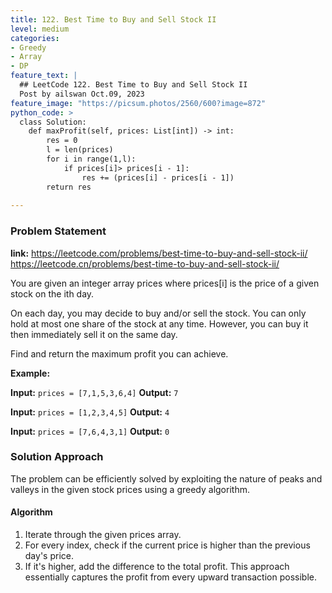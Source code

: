 ```yaml
---
title: 122. Best Time to Buy and Sell Stock II
level: medium
categories:
- Greedy
- Array
- DP
feature_text: |
  ## LeetCode 122. Best Time to Buy and Sell Stock II
  Post by ailswan Oct.09, 2023
feature_image: "https://picsum.photos/2560/600?image=872"
python_code: >
  class Solution:
    def maxProfit(self, prices: List[int]) -> int:
        res = 0
        l = len(prices)
        for i in range(1,l): 
            if prices[i]> prices[i - 1]:
                res += (prices[i] - prices[i - 1])
        return res
   
---
```


### Problem Statement
**link:**
https://leetcode.com/problems/best-time-to-buy-and-sell-stock-ii/
https://leetcode.cn/problems/best-time-to-buy-and-sell-stock-ii/

You are given an integer array prices where prices[i] is the price of a given stock on the ith day.

On each day, you may decide to buy and/or sell the stock. You can only hold at most one share of the stock at any time. However, you can buy it then immediately sell it on the same day.

Find and return the maximum profit you can achieve.


**Example:**

**Input:** `prices = [7,1,5,3,6,4]`
**Output:** `7`
 
**Input:** `prices = [1,2,3,4,5]`
**Output:** `4`

**Input:** `prices = [7,6,4,3,1]`
**Output:** `0`
 

### Solution Approach
The problem can be efficiently solved by exploiting the nature of peaks and valleys in the given stock prices using a greedy algorithm.
 
#### Algorithm
 
1. Iterate through the given prices array.
2. For every index, check if the current price is higher than the previous day's price.
3. If it's higher, add the difference to the total profit. This approach essentially captures the profit from every upward transaction possible.